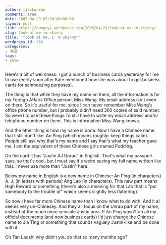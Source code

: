 ```yaml
---
author: jjackunrau
comments: true
date: 2005-04-29 07:26:00+00:00
layout: post
link: https://hungryj.wordpress.com/2005/04/29/look-at-me-im-skinny/
slug: look-at-me-im-skinny
title: '"look at me, i''m skinny"'
wordpress_id: 516
categories:
- 中国
tags:
- kate
---
```


Here's a bit of weirdness:  I got a bunch of business cards yesterday for me to use (eerily soon after Kate mentioned how she was about to get business cards for schmoozing purposes).  
  

  
The thing is that while they have my name on them, all the information is for my Foreign Affairs Office person, Miss Wang.  My email address isn't even on there.  So it's useful for me, since I can never remember Miss Wang's office phone number, but I probably didn't need 300 copies of said number.  So were I to use these things I'd still have to write my email address and/or telephone number on them.  This is information Miss Wang knows.
  

  
And the other thing is how my name is done.  Now I have a Chinese name, that I still don't like: An Ping (which means roughly: keep things calm).  People still ask why that's my name and I say that's what my teacher gave me.  I am the equivalent of those Chinese girls named Pudding.  
  

  
On the card it has "Justin AJ Unrau" in English.  That's what my passport says, so that's cool, but I must say it's weird seeing my full name written like that.  I never use more than "Justin" here.
  

  
Below my name in English is a new name in Chinese: An Ping (in characters) A. J. (in letters with periods) Ang Lao (in characters).  This new part means High Reward or something (there's also a meaning for that Lao that is "put somebody to the trouble of" which seems slightly less flattering).  
  

  
So now I have far more Chinese name than I know what to do with.  And it all seems very un-Chinesey.  And they all focus on the Unrau part of my name, instead of the much more sensible Justin area.  If An Ping wasn't on all my official documents (and now business cards) I'd just change the Chinese name to Jia Ting or something that sounds vaguely Justin-like and be done with it.
  

  
Oh Tan Laoshi why didn't you do that so many months ago?

